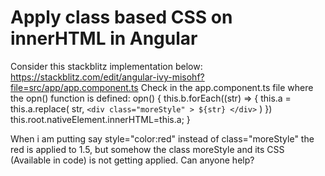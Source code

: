 
# Apply class based CSS on innerHTML in Angular

Consider this stackblitz implementation below:
https://stackblitz.com/edit/angular-ivy-misohf?file=src/app/app.component.ts
Check in the app.component.ts file where the opn() function is defined:
 opn() {
    this.b.forEach((str) => {
      this.a = this.a.replace(
        str,
        `<div class="moreStyle"
      > ${str} </div>`
      )
    })
    this.root.nativeElement.innerHTML=this.a;
  }

When i am putting say style="color:red" instead of class="moreStyle" the red is applied to 1.5, but somehow the class moreStyle and its CSS (Available in code) is not getting applied. Can anyone help?

        